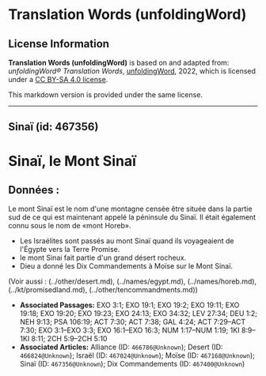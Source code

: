 # Translation Words (unfoldingWord)

## License Information

**Translation Words (unfoldingWord)** is based on and adapted from: _unfoldingWord® Translation Words_, [unfoldingWord](https://unfoldingword.org/utw), 2022, which is licensed under a [CC BY-SA 4.0 license](https://creativecommons.org/licenses/by-sa/4.0/legalcode.en).

This markdown version is provided under the same license.



--------------------------------

## Sinaï (id: 467356)

Sinaï, le Mont Sinaï
====================

Données :
---------

Le mont Sinaï est le nom d'une montagne censée être située dans la partie sud de ce qui est maintenant appelé la péninsule du Sinaï. Il était également connu sous le nom de «mont Horeb».

* Les Israélites sont passés au mont Sinaï quand ils voyageaient de l'Égypte vers la Terre Promise.
* le mont Sinai fait partie d'un grand désert rocheux.
* Dieu a donné les Dix Commandements à Moïse sur le Mont Sinaï.

(Voir aussi : (../other/desert.md), (../names/egypt.md), (../names/horeb.md), (../kt/promisedland.md), (../other/tencommandments.md))

* **Associated Passages:** EXO 3:1; EXO 19:1; EXO 19:2; EXO 19:11; EXO 19:18; EXO 19:20; EXO 19:23; EXO 24:13; EXO 34:32; LEV 27:34; DEU 1:2; NEH 9:13; PSA 106:19; ACT 7:30; ACT 7:38; GAL 4:24; ACT 7:29–ACT 7:30; EXO 3:1–EXO 3:3; EXO 16:1–EXO 16:3; NUM 1:17–NUM 1:19; 1KI 8:9–1KI 8:11; 2CH 5:9–2CH 5:10
* **Associated Articles:** Alliance (ID: `466786@Unknown`); Desert (ID: `466824@Unknown`); Israël (ID: `467024@Unknown`); Moïse (ID: `467168@Unknown`); Sinaï (ID: `467356@Unknown`); Dix Commandements (ID: `467400@Unknown`)

